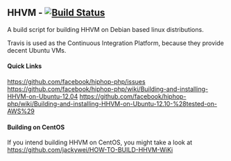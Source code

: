 HHVM - [![Build Status](https://travis-ci.org/jakoch/php-hhvm.png?branch=master)](https://travis-ci.org/jakoch/php-hhvm)
----

A build script for building HHVM on Debian based linux distributions.

Travis is used as the Continuous Integration Platform, because they provide decent Ubuntu VMs.

#### Quick Links

https://github.com/facebook/hiphop-php/issues
https://github.com/facebook/hiphop-php/wiki/Building-and-installing-HHVM-on-Ubuntu-12.04
https://github.com/facebook/hiphop-php/wiki/Building-and-installing-HHVM-on-Ubuntu-12.10-%28tested-on-AWS%29

#### Building on CentOS

If you intend building HHVM on CentOS, you might take a look at https://github.com/jackywei/HOW-TO-BUILD-HHVM-WiKi
